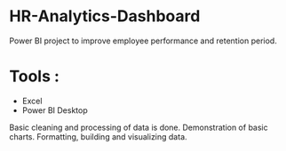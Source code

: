 # HR-Analytics-Dashboard

Power BI project to improve employee performance and retention period. 

# Tools : 
* Excel
* Power BI Desktop

Basic cleaning and processing of data is done. 
Demonstration of basic charts.
Formatting, building and visualizing data. 
